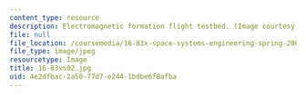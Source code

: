 ```yaml
---
content_type: resource
description: Electromagnetic formation flight testbed. (Image courtesy of John Keesee.)
file: null
file_location: /coursemedia/16-83x-space-systems-engineering-spring-2002-spring-2003/4e2dfbac2a5077d7e2441bdbe6f8afba_16-83xs02.jpg
file_type: image/jpeg
resourcetype: Image
title: 16-83xs02.jpg
uid: 4e2dfbac-2a50-77d7-e244-1bdbe6f8afba
---
```

